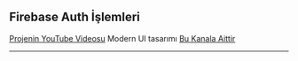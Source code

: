 ## Firebase Auth İşlemleri

[Projenin YouTube Videosu](https://youtu.be/9bQ5JmedYZw)
Modern UI tasarımı [Bu Kanala Aittir](https://www.youtube.com/playlist?list=PLz3ulyTHbIEcUKeDqTAMPDsNu3VERlwm9)

---
